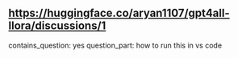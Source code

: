 ## https://huggingface.co/aryan1107/gpt4all-llora/discussions/1

contains_question: yes
question_part: how to run this in vs code
